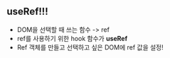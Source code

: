 ## useRef!!!
* DOM을 선택할 때 쓰는 함수 -> ref
* ref를 사용하기 위한 hook 함수가 **useRef**
* Ref 객체를 만들고 선택하고 싶은 DOM에 ref 값을 설정!
